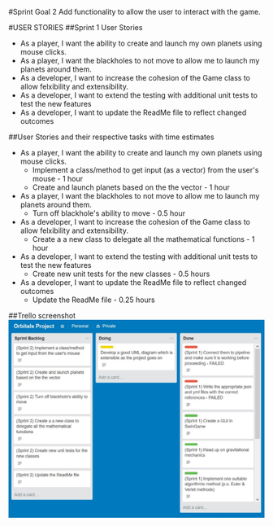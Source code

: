 
#Sprint Goal 2
	Add functionality to allow the user to interact with the game.

#USER STORIES 
##Sprint 1 User Stories
+ As a player, I want the ability to create and launch my own planets using mouse clicks.
+ As a player, I want the blackholes to not move to allow me to launch my planets around them.
+ As a developer, I want to increase the cohesion of the Game class to allow felxibility and extensibility.
+ As a developer, I want to extend the testing with additional unit tests to test the new features
+ As a developer, I want to update the ReadMe file to reflect changed outcomes

##User Stories and their respective tasks with time estimates
* As a player, I want the ability to create and launch my own planets using mouse clicks.
	* Implement a class/method to get input (as a vector) from the user's mouse - 1 hour
	* Create and launch planets based on the the vector - 1 hour
* As a player, I want the blackholes to not move to allow me to launch my planets around them.
	* Turn off blackhole's ability to move - 0.5 hour
* As a developer, I want to increase the cohesion of the Game class to allow felxibility and extensibility.
	* Create a a new class to delegate all the mathematical functions - 1 hour
* As a developer, I want to extend the testing with additional unit tests to test the new features
	* Create new unit tests for the new classes - 0.5 hours
* As a developer, I want to update the ReadMe file to reflect changed outcomes
	* Update the ReadMe file - 0.25 hours

##Trello screenshot
![trello_screenshot](sprint_2_start_trello.JPG)